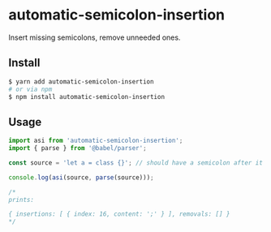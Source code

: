 # automatic-semicolon-insertion

Insert missing semicolons, remove unneeded ones.

## Install

```sh
$ yarn add automatic-semicolon-insertion
# or via npm
$ npm install automatic-semicolon-insertion
```

## Usage

```js
import asi from 'automatic-semicolon-insertion';
import { parse } from '@babel/parser';

const source = 'let a = class {}'; // should have a semicolon after it

console.log(asi(source, parse(source)));

/*
prints:

{ insertions: [ { index: 16, content: ';' } ], removals: [] }
*/
```
